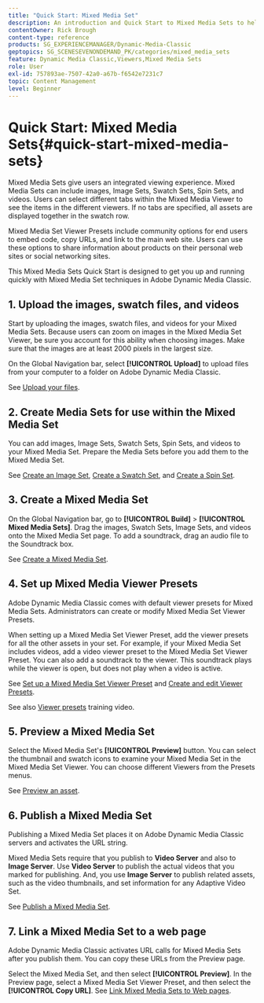 ```yaml
---
title: "Quick Start: Mixed Media Set"
description: An introduction and Quick Start to Mixed Media Sets to help you get up and running quickly in Adobe Dynamic Media Classic.
contentOwner: Rick Brough
content-type: reference
products: SG_EXPERIENCEMANAGER/Dynamic-Media-Classic
geptopics: SG_SCENESEVENONDEMAND_PK/categories/mixed_media_sets
feature: Dynamic Media Classic,Viewers,Mixed Media Sets
role: User
exl-id: 757893ae-7507-42a0-a67b-f6542e7231c7
topic: Content Management
level: Beginner
---
```

# Quick Start: Mixed Media Sets{#quick-start-mixed-media-sets}

 Mixed Media Sets give users an integrated viewing experience. Mixed Media Sets can include images, Image Sets, Swatch Sets, Spin Sets, and videos. Users can select different tabs within the Mixed Media Viewer to see the items in the different viewers. If no tabs are specified, all assets are displayed together in the swatch row.

Mixed Media Set Viewer Presets include community options for end users to embed code, copy URLs, and link to the main web site. Users can use these options to share information about products on their personal web sites or social networking sites.

This Mixed Media Sets Quick Start is designed to get you up and running quickly with Mixed Media Set techniques in Adobe Dynamic Media Classic.

## 1. Upload the images, swatch files, and videos

Start by uploading the images, swatch files, and videos for your Mixed Media Sets. Because users can zoom on images in the Mixed Media Set Viewer, be sure you account for this ability when choosing images. Make sure that the images are at least 2000 pixels in the largest size.

On the Global Navigation bar, select **[!UICONTROL Upload]** to upload files from your computer to a folder on Adobe Dynamic Media Classic.

See [Upload your files](uploading-files.md#uploading-your-files).

## 2. Create Media Sets for use within the Mixed Media Set

You can add images, Image Sets, Swatch Sets, Spin Sets, and videos to your Mixed Media Set. Prepare the Media Sets before you add them to the Mixed Media Set.

See [Create an Image Set](creating-image-set.md#creating-an-image-set), [Create a Swatch Set](creating-swatch-set.md#creating-a-swatch-set), and [Create a Spin Set](creating-spin-set.md#creating-a-spin-set).

## 3. Create a Mixed Media Set

On the Global Navigation bar, go to **[!UICONTROL Build]** > **[!UICONTROL Mixed Media Sets]**. Drag the images, Swatch Sets, Image Sets, and videos onto the Mixed Media Set page. To add a soundtrack, drag an audio file to the Soundtrack box.

See [Create a Mixed Media Set](creating-mixed-media-set.md#creating-a-mixed-media-set).

## 4. Set up Mixed Media Viewer Presets

Adobe Dynamic Media Classic comes with default viewer presets for Mixed Media Sets. Administrators can create or modify Mixed Media Set Viewer Presets.

When setting up a Mixed Media Set Viewer Preset, add the viewer presets for all the other assets in your set. For example, if your Mixed Media Set includes videos, add a video viewer preset to the Mixed Media Set Viewer Preset. You can also add a soundtrack to the viewer. This soundtrack plays while the viewer is open, but does not play when a video is active.

See [Set up a Mixed Media Set Viewer Preset](setting-mixed-media-set-viewer.md#setting-up-a-mixed-media-set-viewer-preset) and [Create and edit Viewer Presets](application-setup.md#adding-and-editing-viewer-presets).

See also [Viewer presets](https://s7d5.scene7.com/s7viewers/html5/VideoViewer.html?videoserverurl=https://s7d5.scene7.com/is/content/&emailurl=https://s7d5.scene7.com/s7/emailFriend&serverUrl=https://s7d5.scene7.com/is/image/&config=Scene7SharedAssets/Universal_HTML5_Video&contenturl=https://s7d5.scene7.com/skins/&asset=S7tutorials/550_viewer-presets_converted%20renamed_Done-AVS) training video.

## 5. Preview a Mixed Media Set

Select the Mixed Media Set's **[!UICONTROL Preview]** button. You can select the thumbnail and swatch icons to examine your Mixed Media Set in the Mixed Media Set Viewer. You can choose different Viewers from the Presets menus.

See [Preview an asset](previewing-asset.md#previewing-an-asset).

## 6. Publish a Mixed Media Set

Publishing a Mixed Media Set places it on Adobe Dynamic Media Classic servers and activates the URL string.

Mixed Media Sets require that you publish to **Video Server** and also to **Image Server**. Use **Video Server** to publish the actual videos that you marked for publishing. And, you use **Image Server** to publish related assets, such as the video thumbnails, and set information for any Adaptive Video Set.

See [Publish a Mixed Media Set](publishing-mixed-media-set.md#publishing-a-mixed-media-set).

## 7. Link a Mixed Media Set to a web page

Adobe Dynamic Media Classic activates URL calls for Mixed Media Sets after you publish them. You can copy these URLs from the Preview page.

Select the Mixed Media Set, and then select **[!UICONTROL Preview]**. In the Preview page, select a Mixed Media Set Viewer Preset, and then select the **[!UICONTROL Copy URL]**. See [Link Mixed Media Sets to Web pages](linking-mixed-media-set-web.md#linking-a-mixed-media-set-to-a-web-page).
